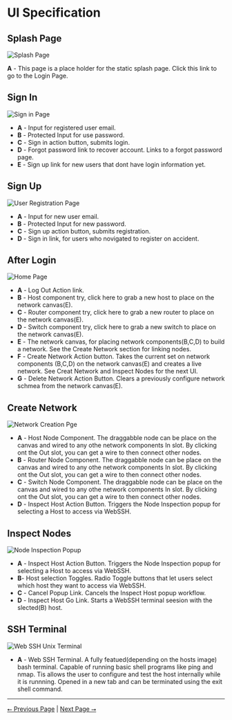 # UI Specification

## Splash Page

![Splash Page][splashPage]

**A** - This page is a place holder for the static splash page. Click this link to go to the Login Page.

## Sign In

![Sign in Page][login]

- **A** - Input for registered user email.
- **B** - Protected Input for use password.
- **C** - Sign in action button, submits login.
- **D** - Forgot password link to recover account. Links to a forgot password page.
- **E** - Sign up link for new users that dont have login information yet.

## Sign Up

![User Registration Page][signup]

- **A** - Input for new user email.
- **B** - Protected Input for new password.
- **C** - Sign up action button, submits registration.
- **D** - Sign in link, for users who novigated to register on accident.

## After Login

![Home Page][homePage]

- **A** - Log Out Action link.
- **B** - Host component try, click here to grab a new host to place on the network canvas(E).
- **C** - Router component try, click here to grab a new router to place on the network canvas(E).
- **D** - Switch component try, click here to grab a new switch to place on the network canvas(E).
- **E** - The network canvas, for placing network components(B,C,D) to build a network. See the Create Network section for linking nodes.
- **F** - Create Network Action button. Takes the current set on network components (B,C,D) on the network canvas(E) and creates a live network. See Creat Network and Inspect Nodes for the next UI.
- **G** - Delete Network Action Button. Clears a previously configure network schmea from the network canvas(E).

## Create Network

![Network Creation Pge][createNetwork]

- **A** - Host Node Component. The draggabble node can be place on the canvas and wired to any othe network components In slot. By clicking ont the Out slot, you can get a wire to then connect other nodes.
- **B** - Router Node Component. The draggabble node can be place on the canvas and wired to any othe network components In slot. By clicking ont the Out slot, you can get a wire to then connect other nodes.
- **C** - Switch Node Component. The draggabble node can be place on the canvas and wired to any othe network components In slot. By clicking ont the Out slot, you can get a wire to then connect other nodes.
- **D** - Inspect Host Action Button. Triggers the Node Inspection popup for selecting a Host to access via WebSSH.

## Inspect Nodes

![Node Inspection Popup][inspectNode]

- **A** - Inspect Host Action Button. Triggers the Node Inspection popup for selecting a Host to access via WebSSH.
- **B**- Host selection Toggles. Radio Toggle buttons that let users select which host they want to access via WebSSH.
- **C** - Cancel Popup Link. Cancels the Inspect Host popup workflow.
- **D** - Inspect Host Go Link. Starts a WebSSH terminal seesion with the slected(B) host.

## SSH Terminal

![Web SSH Unix Terminal][WebSSH]

- **A** - Web SSH Terminal. A fully featued(depending on the hosts image) bash terminal. Capable of running basic shell programs like ping and nmap. Tis allows the user to configure and test the host internally while it is runnning. Opened in a new tab and can be terminated using the exit shell command.


[splashPage]: img/UISpec_SplashPage.svg
[login]: img/UISpec_SignIn.svg
[signup]: img/UISpec_SignUp.svg
[homePage]: img/UISpec_AfterSignIn.svg
[createNetwork]: img/UISpec_CreateNetwork.svg
[inspectNode]: img/UISpec_SelectNodeSSH.svg
[WebSSH]: img/UISpec_SSHTerminal.svg

---

[⭠ Previous Page](01-project-description.md) | [Next Page ⭢](03-test-plans.md)
